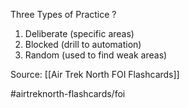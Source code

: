 Three Types of Practice
?
1. Deliberate (specific areas)
2. Blocked (drill to automation)
3. Random (used to find weak areas)
<!--SR:!2022-10-11,9,250-->

Source: [[Air Trek North FOI Flashcards]]

#airtreknorth-flashcards/foi